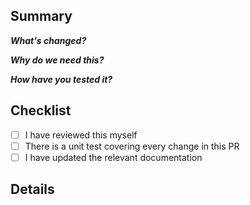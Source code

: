 ## Summary

**_What's changed?_**
 
**_Why do we need this?_**

**_How have you tested it?_**

## Checklist

- [ ] I have reviewed this myself
- [ ] There is a unit test covering every change in this PR
- [ ] I have updated the relevant documentation

## Details
